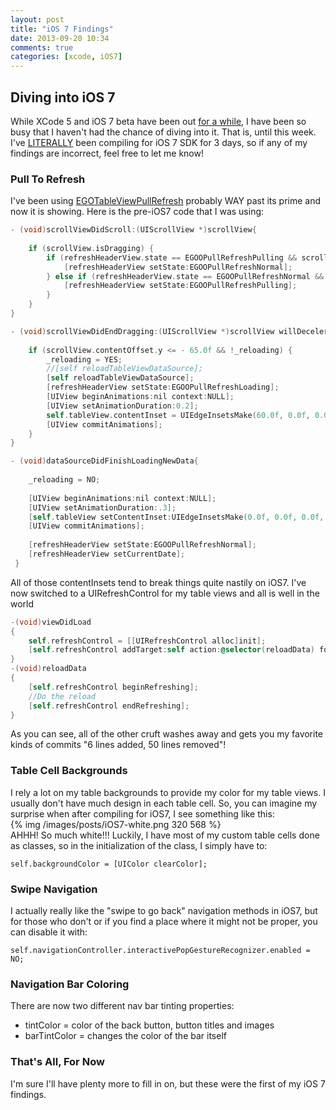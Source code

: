 ```yaml
---
layout: post
title: "iOS 7 Findings"
date: 2013-09-20 10:34
comments: true
categories: [xcode, iOS7]
---
```

[1]: http://www.macrumors.com/2013/06/10/apple-releases-ios-7-beta-1-to-developers/
[2]: http://www.geekbinge.com/wp-content/uploads/2013/07/Andy-Dwyer-Dancing-Background.gif
[3]: https://github.com/enormego/EGOTableViewPullRefresh

## Diving into iOS 7

While XCode 5 and iOS 7 beta have been out [for a while][1], I have been so busy
that I haven't had the chance of diving into it. That is, until this week. I've
[LITERALLY][2] been compiling for iOS 7 SDK for 3 days, so if any of my findings are
incorrect, feel free to let me know!

### Pull To Refresh
I've been using [EGOTableViewPullRefresh][3] probably WAY past its prime and now it is showing.
Here is the pre-iOS7 code that I was using:
``` objective-c
- (void)scrollViewDidScroll:(UIScrollView *)scrollView{	
	
	if (scrollView.isDragging) {
		if (refreshHeaderView.state == EGOOPullRefreshPulling && scrollView.contentOffset.y > -65.0f && scrollView.contentOffset.y < 0.0f && !_reloading) {
			[refreshHeaderView setState:EGOOPullRefreshNormal];
		} else if (refreshHeaderView.state == EGOOPullRefreshNormal && scrollView.contentOffset.y < -65.0f && !_reloading) {
			[refreshHeaderView setState:EGOOPullRefreshPulling];
		}
	}
}

- (void)scrollViewDidEndDragging:(UIScrollView *)scrollView willDecelerate:(BOOL)decelerate{
	
	if (scrollView.contentOffset.y <= - 65.0f && !_reloading) {
        _reloading = YES;
        //[self reloadTableViewDataSource];
        [self reloadTableViewDataSource];
        [refreshHeaderView setState:EGOOPullRefreshLoading];
        [UIView beginAnimations:nil context:NULL];
        [UIView setAnimationDuration:0.2];
        self.tableView.contentInset = UIEdgeInsetsMake(60.0f, 0.0f, 0.0f, 0.0f);
        [UIView commitAnimations];
	}
}

- (void)dataSourceDidFinishLoadingNewData{
 	
	_reloading = NO;
	
	[UIView beginAnimations:nil context:NULL];
	[UIView setAnimationDuration:.3];
	[self.tableView setContentInset:UIEdgeInsetsMake(0.0f, 0.0f, 0.0f, 0.0f)];
	[UIView commitAnimations];
	
	[refreshHeaderView setState:EGOOPullRefreshNormal];
	[refreshHeaderView setCurrentDate];  
 }
```
All of those contentInsets tend to break things quite nastily on iOS7. I've now switched to a UIRefreshControl for 
my table views and all is well in the world
``` objective-c
-(void)viewDidLoad
{
	self.refreshControl = [[UIRefreshControl alloc]init];
	[self.refreshControl addTarget:self action:@selector(reloadData) forControlEvents:UIControlEventValueChanged];
}
-(void)reloadData
{
	[self.refreshControl beginRefreshing];
	//Do the reload
	[self.refreshControl endRefreshing];
}
```
As you can see, all of the other cruft washes away and gets you my favorite kinds of commits "6 lines added, 50 lines removed"!

### Table Cell Backgrounds
I rely a lot on my table backgrounds to provide my color for my table views. I usually don't have much design
in each table cell. So, you can imagine my surprise when after compiling for iOS7, I see something like this:  
{% img /images/posts/iOS7-white.png 320 568 %}   
AHHH! So much white!!! Luckily, I have most of my custom table cells done as classes, so in the initialization of the class,
I simply have to:
```
self.backgroundColor = [UIColor clearColor];
```

### Swipe Navigation
I actually really like the "swipe to go back" navigation methods in iOS7, but for those who don't or if you find a place where
it might not be proper, you can disable it with:
```
self.navigationController.interactivePopGestureRecognizer.enabled = NO;
```

### Navigation Bar Coloring
There are now two different nav bar tinting properties:

   *   tintColor = color of the back button, button titles and images
   *   barTintColor = changes the color of the bar itself
   

### That's All, For Now
I'm sure I'll have plenty more to fill in on, but these were the first of my iOS 7 findings.
